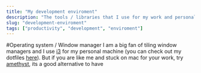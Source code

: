 ```yaml
---
title: "My development enviroment"
description: "The tools / libraries that I use for my work and personal projects"
slug: "development-enviroment"
tags: ["productivity", "development", "enviroment"]
---
```



#Operating system / Window manager
I am a big fan of tiling window managers and I use [i3](https://i3wm.org/) for my personal machine (you can check out my dotfiles [here](https://github.com/vanshajg/dotfiles)). But if you are like me and 
stuck on mac for your work, try [amethyst](https://github.com/ianyh/Amethyst), its a good alternative to have 